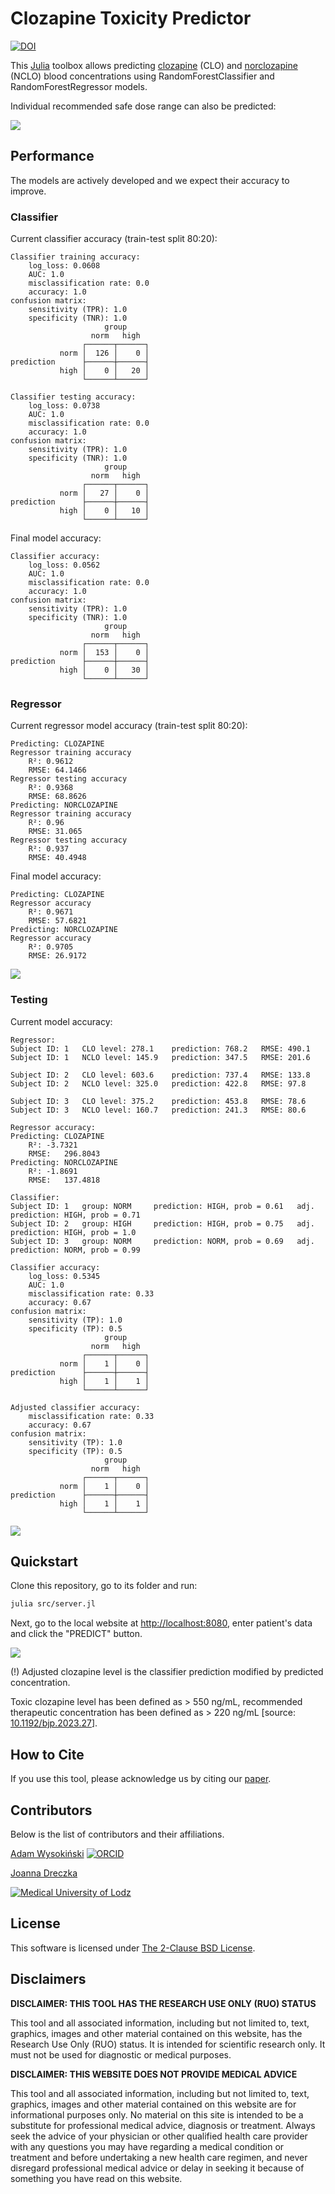 # Clozapine Toxicity Predictor

[![DOI](images/zenodo.11048224.png)](https://doi.org/10.5281/zenodo.11048224)

This [Julia](https://julialang.org/) toolbox allows predicting [clozapine](https://en.wikipedia.org/wiki/Clozapine) (CLO) and [norclozapine](https://en.wikipedia.org/wiki/Desmethylclozapine) (NCLO) blood concentrations using RandomForestClassifier and RandomForestRegressor models.

Individual recommended safe dose range can also be predicted:

![](images/dose-level.png)

## Performance

The models are actively developed and we expect their accuracy to improve.

### Classifier

Current classifier accuracy (train-test split 80:20):

    Classifier training accuracy:
        log_loss: 0.0608
        AUC: 1.0
        misclassification rate: 0.0
        accuracy: 1.0
    confusion matrix:
        sensitivity (TPR): 1.0
        specificity (TNR): 1.0
                         group
                      norm   high   
                    ┌──────┬──────┐
               norm │  126 │    0 │
    prediction      ├──────┼──────┤
               high │    0 │   20 │
                    └──────┴──────┘
             
    Classifier testing accuracy:
        log_loss: 0.0738
        AUC: 1.0
        misclassification rate: 0.0
        accuracy: 1.0
    confusion matrix:
        sensitivity (TPR): 1.0
        specificity (TNR): 1.0
                         group
                      norm   high   
                    ┌──────┬──────┐
               norm │   27 │    0 │
    prediction      ├──────┼──────┤
               high │    0 │   10 │
                    └──────┴──────┘

Final model accuracy:

    Classifier accuracy:
        log_loss: 0.0562
        AUC: 1.0
        misclassification rate: 0.0
        accuracy: 1.0
    confusion matrix:
        sensitivity (TPR): 1.0
        specificity (TNR): 1.0
                         group
                      norm   high   
                    ┌──────┬──────┐
               norm │  153 │    0 │
    prediction      ├──────┼──────┤
               high │    0 │   30 │
                    └──────┴──────┘

### Regressor

Current regressor model accuracy (train-test split 80:20):

    Predicting: CLOZAPINE
    Regressor training accuracy
        R²: 0.9612
        RMSE: 64.1466
    Regressor testing accuracy
        R²: 0.9368
        RMSE: 68.8626
    Predicting: NORCLOZAPINE
    Regressor training accuracy
        R²: 0.96
        RMSE: 31.065
    Regressor testing accuracy
        R²: 0.937
        RMSE: 40.4948

Final model accuracy:

    Predicting: CLOZAPINE
    Regressor accuracy
        R²: 0.9671
        RMSE: 57.6821
    Predicting: NORCLOZAPINE
    Regressor accuracy
        R²: 0.9705
        RMSE: 26.9172

![](images/rr_training_accuracy.png)

### Testing

Current model accuracy:

    Regressor:
    Subject ID: 1   CLO level: 278.1    prediction: 768.2   RMSE: 490.1
    Subject ID: 1   NCLO level: 145.9   prediction: 347.5   RMSE: 201.6
    
    Subject ID: 2   CLO level: 603.6    prediction: 737.4   RMSE: 133.8
    Subject ID: 2   NCLO level: 325.0   prediction: 422.8   RMSE: 97.8
    
    Subject ID: 3   CLO level: 375.2    prediction: 453.8   RMSE: 78.6
    Subject ID: 3   NCLO level: 160.7   prediction: 241.3   RMSE: 80.6

    Regressor accuracy:
    Predicting: CLOZAPINE
        R²: -3.7321
        RMSE:   296.8043
    Predicting: NORCLOZAPINE
        R²: -1.8691
        RMSE:   137.4818

    Classifier:
    Subject ID: 1   group: NORM     prediction: HIGH, prob = 0.61   adj. prediction: HIGH, prob = 0.71
    Subject ID: 2   group: HIGH     prediction: HIGH, prob = 0.75   adj. prediction: HIGH, prob = 1.0
    Subject ID: 3   group: NORM     prediction: NORM, prob = 0.69   adj. prediction: NORM, prob = 0.99
        
    Classifier accuracy:
        log_loss: 0.5345
        AUC: 1.0
        misclassification rate: 0.33
        accuracy: 0.67
    confusion matrix:
        sensitivity (TP): 1.0
        specificity (TP): 0.5
                         group
                      norm   high   
                    ┌──────┬──────┐
               norm │    1 │    0 │
    prediction      ├──────┼──────┤
               high │    1 │    1 │
                    └──────┴──────┘
             
    Adjusted classifier accuracy:
        misclassification rate: 0.33
        accuracy: 0.67
    confusion matrix:
        sensitivity (TP): 1.0
        specificity (TP): 0.5
                         group
                      norm   high   
                    ┌──────┬──────┐
               norm │    1 │    0 │
    prediction      ├──────┼──────┤
               high │    1 │    1 │
                    └──────┴──────┘

![](images/rr_testing_accuracy.png)

## Quickstart

Clone this repository, go to its folder and run:

```sh
julia src/server.jl
```

Next, go to the local website at [http://localhost:8080](http://localhost:8080), enter patient's data and click the "PREDICT" button.

![](images/webpage.png)

(!) Adjusted clozapine level is the classifier prediction modified by predicted concentration.

Toxic clozapine level has been defined as > 550 ng/mL, recommended therapeutic concentration has been defined as > 220 ng/mL [source: [10.1192/bjp.2023.27](https://doi.org/10.1192/bjp.2023.27)].

## How to Cite

If you use this tool, please acknowledge us by citing our [paper](https://zenodo.org/records/11048224).

## Contributors

Below is the list of contributors and their affiliations.

[Adam Wysokiński](mailto:adam.wysokinski@umed.lodz.pl) [![ORCID](images/orcid.png)](https://orcid.org/0000-0002-6159-6579)

[Joanna Dreczka](mailto:jdreczka@csk.umed.pl)

[![Medical University of Lodz](images/umed.png)](https://en.umed.pl)

## License

This software is licensed under [The 2-Clause BSD License](LICENSE).

## Disclaimers

**DISCLAIMER: THIS TOOL HAS THE RESEARCH USE ONLY (RUO) STATUS**

This tool and all associated information, including but not limited to, text, graphics, images and other material contained on this website, has the Research Use Only (RUO) status. It is intended for scientific research only. It must not be used for diagnostic or medical purposes.

**DISCLAIMER: THIS WEBSITE DOES NOT PROVIDE MEDICAL ADVICE**

This tool and all associated information, including but not limited to, text, graphics, images and other material contained on this website are for informational purposes only. No material on this site is intended to be a substitute for professional medical advice, diagnosis or treatment. Always seek the advice of your physician or other qualified health care provider with any questions you may have regarding a medical condition or treatment and before undertaking a new health care regimen, and never disregard professional medical advice or delay in seeking it because of something you have read on this website.